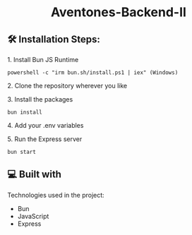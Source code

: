 <h1 align="center" id="title">Aventones-Backend-II</h1>

<h2>🛠️ Installation Steps:</h2>

<p>1. Install Bun JS Runtime</p>

```
powershell -c "irm bun.sh/install.ps1 | iex" (Windows)
```

<p>2. Clone the repository wherever you like</p>

<p>3. Install the packages</p>

```
bun install
```

<p>4. Add your .env variables</p>

<p>5. Run the Express server</p>

```
bun start
```

  
  
<h2>💻 Built with</h2>

Technologies used in the project:

*   Bun
*   JavaScript
*   Express
